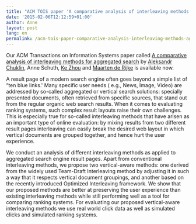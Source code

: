 ```yaml
---
title: "ACM TOIS paper 'A comparative analysis of interleaving methods for aggregated search' online"
date: '2015-02-06T12:12:59+01:00'
author: Anne
layout: post
lang: en
permalink: /acm-tois-paper-comparative-analysis-interleaving-methods-aggregated-search-online/
---
```


Our ACM Transactions on Information Systems paper
called [A comparative analysis of interleaving methods for aggregated search](/publications/chuklin2015)
by [Aleksandr Chuklin](https://www.linkedin.com/in/chuklin), Anne Schuth, [Ke Zhou](http://www.dcs.gla.ac.uk/~zhouke/)
and [Maarten de Rijke](https://staff.fnwi.uva.nl/m.derijke/) is available now.

A result page of a modern search engine often goes beyond a simple list of “ten blue links.' Many specific user needs (
e.g., News, Image, Video) are addressed by so-called aggregated or vertical search solutions: specially presented
documents, often retrieved from specific sources, that stand out from the regular organic web search results. When it
comes to evaluating ranking systems, such complex result layouts raise their own challenges. This is especially true for
so-called interleaving methods that have arisen as an important type of online evaluation: by mixing results from two
different result pages interleaving can easily break the desired web layout in which vertical documents are grouped
together, and hence hurt the user experience.

We conduct an analysis of different interleaving methods as applied to aggregated search engine result pages. Apart from
conventional interleaving methods, we propose two vertical-aware methods: one derived from the widely used Team-Draft
Interleaving method by adjusting it in such a way that it respects vertical document groupings, and another based on the
recently introduced Optimized Interleaving framework. We show that our proposed methods are better at preserving the
user experience than existing interleaving methods while still performing well as a tool for comparing ranking systems.
For evaluating our proposed vertical-aware interleaving methods we use real world click data as well as simulated clicks
and simulated ranking systems.
